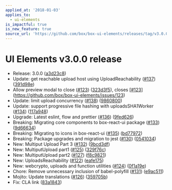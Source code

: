 ```yaml
---
applied_at: '2018-01-03'
applies_to:
  - ui-elements
is_impactful: true
is_new_feature: true
source_url: 'https://github.com/box/box-ui-elements/releases/tag/v3.0.0'
---
```


# UI Elements v3.0.0 release


* Release: 3.0.0 ([a3d23c8](https://github.com/box/box-ui-elements/commit[a3d23c8](https://github.com/box/box-ui-elements/commit/a3d23c8)))
*  Update: get reachable upload host using UploadReachability ([#137](https://github.com/box/box-ui-elements/pull/137)) ([391d98e](https://github.com/box/box-ui-elements/commit[391d98e](https://github.com/box/box-ui-elements/commit/391d98e)))
* Allow preview modal to close ([#123](https://github.com/box/box-ui-elements/pull/123)) ([323d3f5](https://github.com/box/box-ui-elements/commit[323d3f5](https://github.com/box/box-ui-elements/commit/323d3f5))), closes [[#123](https://github.com/box/box-ui-elements/pull/123)](https://github.com/box/box-ui-elements/issues/123)
* Update: limit upload concurrency ([#138](https://github.com/box/box-ui-elements/pull/138)) ([9860800](https://github.com/box/box-ui-elements/commit[9860800](https://github.com/box/box-ui-elements/commit/9860800)))
* Update: support progressive file hashing with uploadsSHA1Worker ([#134](https://github.com/box/box-ui-elements/pull/134)) ([117a948](https://github.com/box/box-ui-elements/commit[117a948](https://github.com/box/box-ui-elements/commit/117a948)))
* Upgrade: Latest eslint, flow and prettier ([#136](https://github.com/box/box-ui-elements/pull/136)) ([9fed626](https://github.com/box/box-ui-elements/commit[9fed626](https://github.com/box/box-ui-elements/commit/9fed626)))
* Breaking: Migrating core components to box-react-ui package ([#133](https://github.com/box/box-ui-elements/pull/133)) ([9d66634](https://github.com/box/box-ui-elements/commit[9d66634](https://github.com/box/box-ui-elements/commit/9d66634)))
* Breaking: Migrating to icons in box-react-ui ([#135](https://github.com/box/box-ui-elements/pull/135)) ([bd77972](https://github.com/box/box-ui-elements/commit[bd77972](https://github.com/box/box-ui-elements/commit/bd77972)))
* Breaking: Package upgrades and migration to jest ([#130](https://github.com/box/box-ui-elements/pull/130)) ([0541034](https://github.com/box/box-ui-elements/commit[0541034](https://github.com/box/box-ui-elements/commit/0541034)))
* New: Multiput Upload Part 3 ([#132](https://github.com/box/box-ui-elements/pull/132)) ([9bcd3df](https://github.com/box/box-ui-elements/commit[9bcd3df](https://github.com/box/box-ui-elements/commit/9bcd3df)))
* New: MultiputUpload part1 ([#125](https://github.com/box/box-ui-elements/pull/125)) ([329f76c](https://github.com/box/box-ui-elements/commit[329f76c](https://github.com/box/box-ui-elements/commit/329f76c)))
* New: MultiputUpload part2 ([#127](https://github.com/box/box-ui-elements/pull/127)) ([f8c9821](https://github.com/box/box-ui-elements/commit[f8c9821](https://github.com/box/box-ui-elements/commit/f8c9821)))
* New: UploadsReachability ([#122](https://github.com/box/box-ui-elements/pull/122)) ([eafe175](https://github.com/box/box-ui-elements/commit[eafe175](https://github.com/box/box-ui-elements/commit/eafe175)))
* New: webcrypto, uploads and function utilities ([#124](https://github.com/box/box-ui-elements/pull/124)) ([0f1a19e](https://github.com/box/box-ui-elements/commit[0f1a19e](https://github.com/box/box-ui-elements/commit/0f1a19e)))
* Chore: Remove unnecessary inclusion of babel-polyfill ([#131](https://github.com/box/box-ui-elements/pull/131)) ([e9ac511](https://github.com/box/box-ui-elements/commit[e9ac511](https://github.com/box/box-ui-elements/commit/e9ac511)))
* Mojito: Update translations ([#126](https://github.com/box/box-ui-elements/pull/126)) ([359705b](https://github.com/box/box-ui-elements/commit[359705b](https://github.com/box/box-ui-elements/commit/359705b)))
* Fix: CLA link ([83a1843](https://github.com/box/box-ui-elements/commit[83a1843](https://github.com/box/box-ui-elements/commit/83a1843)))



